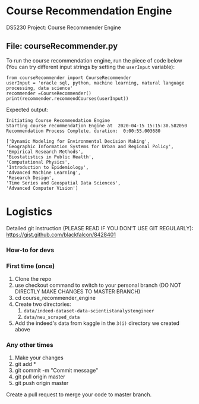 # Course Recommendation Engine
DS5230 Project: Course Recommender Engine

## File: courseRecommender.py

To run the course recommendation engine, run the piece of code below (You can try different input strings by setting the ```userInput``` variable):

```
from courseRecommender import CourseRecommender
userInput = 'oracle sql, python, machine learning, natural language processing, data science'
recommender =CourseRecommender()
print(recommender.recommendCourses(userInput))
```
Expected output:
```
Initiating Course Recommendation Engine
Starting course recommendation Engine at  2020-04-15 15:15:30.582050
Recommendation Process Complete, duration:  0:00:55.003680

['Dynamic Modeling for Environmental Decision Making', 
'Geographic Information Systems for Urban and Regional Policy', 
'Empirical Research Methods', 
'Biostatistics in Public Health', 
'Computational Physics', 
'Introduction to Epidemiology', 
'Advanced Machine Learning', 
'Research Design', 
'Time Series and Geospatial Data Sciences', 
'Advanced Computer Vision']
```

# Logistics

Detailed git instruction (PLEASE READ IF YOU DON'T USE GIT REGULARLY):
https://gist.github.com/blackfalcon/8428401

### How-to for devs
### First time (once)
1. Clone the repo
2. use checkout command to switch to your personal branch (DO NOT DIRECTLY MAKE CHANGES TO MASTER BRANCH)
3. cd course_recommender_engine
4. Create two directories:
	1. `data/indeed-dataset-data-scientistanalystengineer`
	2. `data/neu_scraped_data`
5. Add the indeed's data from kaggle in the `3(i)` directory we created above

### Any other times
1. Make your changes
2. git add *
3. git commit -m "Commit message"
4. git pull origin master
5. git push origin master

Create a pull request to merge your code to master branch.
